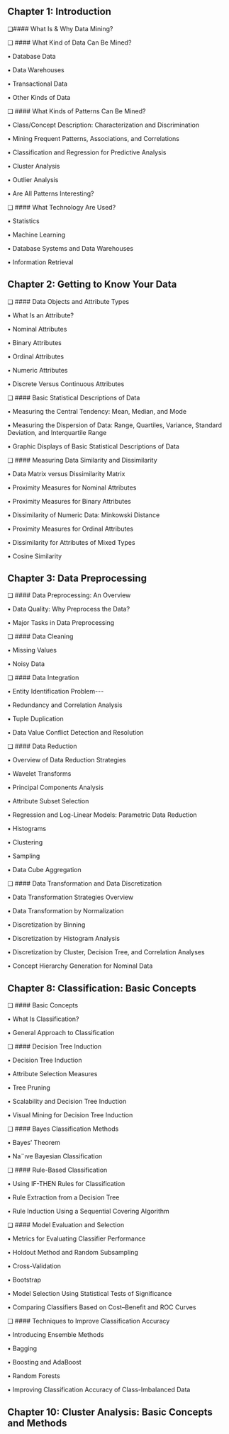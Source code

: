 ## Chapter 1: Introduction

❑#### What Is & Why Data Mining?


❑ #### What Kind of Data Can Be Mined?


• Database Data

• Data Warehouses

• Transactional Data

• Other Kinds of Data


❑ #### What Kinds of Patterns Can Be Mined?


• Class/Concept Description: Characterization and Discrimination

• Mining Frequent Patterns, Associations, and Correlations

• Classification and Regression for Predictive Analysis

• Cluster Analysis

• Outlier Analysis

• Are All Patterns Interesting?


❑ #### What Technology Are Used?


• Statistics

• Machine Learning

• Database Systems and Data Warehouses

• Information Retrieval



## Chapter 2: Getting to Know Your Data


❑ #### Data Objects and Attribute Types


• What Is an Attribute?

• Nominal Attributes

• Binary Attributes

• Ordinal Attributes

• Numeric Attributes

• Discrete Versus Continuous Attributes


❑ #### Basic Statistical Descriptions of Data


• Measuring the Central Tendency: Mean, Median, and Mode

• Measuring the Dispersion of Data: Range, Quartiles, Variance, Standard Deviation, and Interquartile Range

• Graphic Displays of Basic Statistical Descriptions of Data


❑ #### Measuring Data Similarity and Dissimilarity


• Data Matrix versus Dissimilarity Matrix

• Proximity Measures for Nominal Attributes

• Proximity Measures for Binary Attributes

• Dissimilarity of Numeric Data: Minkowski Distance

• Proximity Measures for Ordinal Attributes

• Dissimilarity for Attributes of Mixed Types

• Cosine Similarity




## Chapter 3: Data Preprocessing


❑ #### Data Preprocessing: An Overview


• Data Quality: Why Preprocess the Data?

• Major Tasks in Data Preprocessing


❑ #### Data Cleaning


• Missing Values

• Noisy Data


❑ #### Data Integration


• Entity Identification Problem---

• Redundancy and Correlation Analysis

• Tuple Duplication

• Data Value Conflict Detection and Resolution


❑ #### Data Reduction


• Overview of Data Reduction Strategies

• Wavelet Transforms

• Principal Components Analysis

• Attribute Subset Selection

• Regression and Log-Linear Models: Parametric Data Reduction

• Histograms

• Clustering

• Sampling

• Data Cube Aggregation


❑ #### Data Transformation and Data Discretization


• Data Transformation Strategies Overview

• Data Transformation by Normalization

• Discretization by Binning

• Discretization by Histogram Analysis

• Discretization by Cluster, Decision Tree, and Correlation Analyses

• Concept Hierarchy Generation for Nominal Data




## Chapter 8: Classification: Basic Concepts


❑ #### Basic Concepts


• What Is Classification?

• General Approach to Classification


❑ #### Decision Tree Induction


• Decision Tree Induction

• Attribute Selection Measures

• Tree Pruning

• Scalability and Decision Tree Induction

• Visual Mining for Decision Tree Induction


❑ #### Bayes Classification Methods

• Bayes’ Theorem

• Na¨ıve Bayesian Classification


❑ #### Rule-Based Classification


• Using IF-THEN Rules for Classification

• Rule Extraction from a Decision Tree

• Rule Induction Using a Sequential Covering Algorithm


❑ #### Model Evaluation and Selection


• Metrics for Evaluating Classifier Performance

• Holdout Method and Random Subsampling

• Cross-Validation

• Bootstrap

• Model Selection Using Statistical Tests of Significance

• Comparing Classifiers Based on Cost–Benefit and ROC Curves


❑ #### Techniques to Improve Classification Accuracy


• Introducing Ensemble Methods

• Bagging

• Boosting and AdaBoost

• Random Forests

• Improving Classification Accuracy of Class-Imbalanced Data



## Chapter 10: Cluster Analysis: Basic Concepts and Methods

